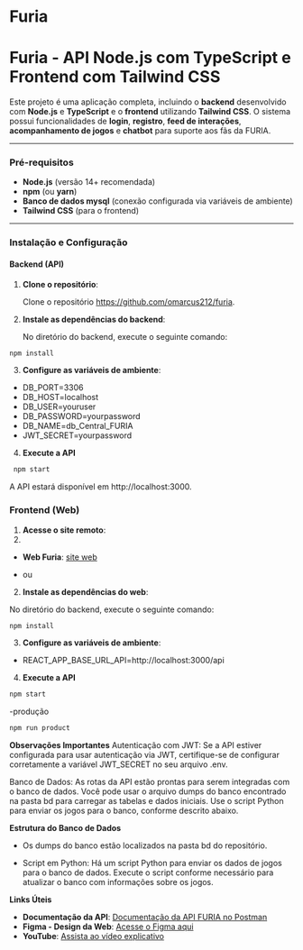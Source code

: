 ﻿# Furia

# Furia - API Node.js com TypeScript e Frontend com Tailwind CSS

Este projeto é uma aplicação completa, incluindo o **backend** desenvolvido com **Node.js** e **TypeScript** e o **frontend** utilizando **Tailwind CSS**. O sistema possui funcionalidades de **login**, **registro**, **feed de interações**, **acompanhamento de jogos** e **chatbot** para suporte aos fãs da FURIA.

---

### **Pré-requisitos**

- **Node.js** (versão 14+ recomendada)
- **npm** (ou **yarn**)
- **Banco de dados mysql** (conexão configurada via variáveis de ambiente)
- **Tailwind CSS** (para o frontend)

---

### **Instalação e Configuração**

#### **Backend (API)**

1. **Clone o repositório**:

   Clone o repositório https://github.com/omarcus212/furia.

2. **Instale as dependências do backend**:

   No diretório do backend, execute o seguinte comando:

```bash
npm install
```

3. **Configure as variáveis de ambiente**:

- DB_PORT=3306
- DB_HOST=localhost
- DB_USER=youruser
- DB_PASSWORD=yourpassword
- DB_NAME=db_Central_FURIA
- JWT_SECRET=yourpassword

4. **Execute a API**
   
  ```bash
   npm start
   ```

 A API estará disponível em http://localhost:3000.

### **Frontend (Web)**

1. **Acesse o site remoto**:
2. 
- **Web Furia**: [site web](https://furia-plum.vercel.app/login)

- ou
  
2. **Instale as dependências do web**:

No diretório do backend, execute o seguinte comando:

```bash
npm install
```
   
3. **Configure as variáveis de ambiente**:

- REACT_APP_BASE_URL_API=http://localhost:3000/api

4. **Execute a API**

```bash
npm start
```
-produção 
```bash
npm run product
```

**Observações Importantes**
Autenticação com JWT: Se a API estiver configurada para usar autenticação via JWT, certifique-se de configurar corretamente a variável JWT_SECRET no seu arquivo .env.

Banco de Dados: As rotas da API estão prontas para serem integradas com o banco de dados. Você pode usar o arquivo dumps do banco encontrado na pasta bd para carregar as tabelas e dados iniciais. Use o script Python para enviar os jogos para o banco, conforme descrito abaixo.

**Estrutura do Banco de Dados**
- Os dumps do banco estão localizados na pasta bd do repositório.

- Script em Python: Há um script Python para enviar os dados de jogos para o banco de dados. Execute o script conforme necessário para atualizar o banco com informações sobre os jogos.

**Links Úteis**

- **Documentação da API**: [Documentação da API FURIA no Postman](https://documenter.getpostman.com/view/21065723/2sB2j4hBym)
- **Figma - Design da Web**: [Acesse o Figma aqui](https://www.figma.com/proto/3URW5nRJnnNsOlQdU9hl21/Untitled?node-id=0-1&t=VjVyRk6GR1sXIJFn-1)
- **YouTube**: [Assista ao vídeo explicativo](https://www.youtube.com/watch?v=nLcxDMqk9lo)

   
